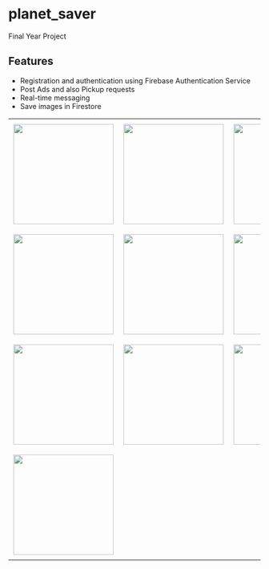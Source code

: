 # planet_saver

Final Year Project

## Features
- Registration and authentication using Firebase Authentication Service
- Post Ads and also Pickup requests
- Real-time messaging
- Save images in Firestore

<table>
  <tr>
    <td style="padding: 10px;"><img src="https://github.com/sandei-travolta/planet_saver/blob/master/screenshots/IMG-20240616-WA0004.jpg" width="200"/></td>
    <td style="padding: 10px;"><img src="https://github.com/sandei-travolta/planet_saver/blob/master/screenshots/IMG-20240616-WA0005.jpg" width="200"/></td>
    <td style="padding: 10px;"><img src="https://github.com/sandei-travolta/planet_saver/blob/master/screenshots/IMG-20240616-WA0006.jpg" width="200"/></td>
  </tr>
  <tr>
    <td style="padding: 10px;"><img src="https://github.com/sandei-travolta/planet_saver/blob/master/screenshots/IMG-20240616-WA0007.jpg" width="200"/></td>
    <td style="padding: 10px;"><img src="https://github.com/sandei-travolta/planet_saver/blob/master/screenshots/IMG-20240616-WA0008.jpg" width="200"/></td>
    <td style="padding: 10px;"><img src="https://github.com/sandei-travolta/planet_saver/blob/master/screenshots/IMG-20240616-WA0009.jpg" width="200"/></td>
  </tr>
  <tr>
    <td style="padding: 10px;"><img src="https://github.com/sandei-travolta/planet_saver/blob/master/screenshots/IMG-20240616-WA0010.jpg" width="200"/></td>
    <td style="padding: 10px;"><img src="https://github.com/sandei-travolta/planet_saver/blob/master/screenshots/IMG-20240616-WA0011.jpg" width="200"/></td>
    <td style="padding: 10px;"><img src="https://github.com/sandei-travolta/planet_saver/blob/master/screenshots/IMG-20240616-WA0012.jpg" width="200"/></td>
  </tr>
  <tr>
    <td style="padding: 10px;"><img src="https://github.com/sandei-travolta/planet_saver/blob/master/screenshots/IMG-20240616-WA0013.jpg" width="200"/></td>
  </tr>
</table>
